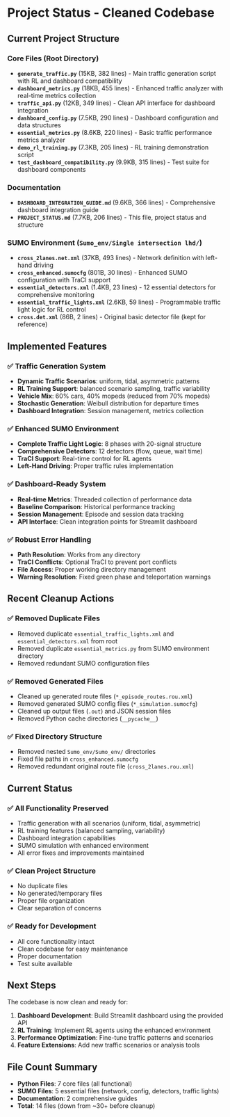 # Project Status - Cleaned Codebase

## Current Project Structure

### Core Files (Root Directory)
- **`generate_traffic.py`** (15KB, 382 lines) - Main traffic generation script with RL and dashboard compatibility
- **`dashboard_metrics.py`** (18KB, 455 lines) - Enhanced traffic analyzer with real-time metrics collection
- **`traffic_api.py`** (12KB, 349 lines) - Clean API interface for dashboard integration
- **`dashboard_config.py`** (7.5KB, 290 lines) - Dashboard configuration and data structures
- **`essential_metrics.py`** (8.6KB, 220 lines) - Basic traffic performance metrics analyzer
- **`demo_rl_training.py`** (7.3KB, 205 lines) - RL training demonstration script
- **`test_dashboard_compatibility.py`** (9.9KB, 315 lines) - Test suite for dashboard components

### Documentation
- **`DASHBOARD_INTEGRATION_GUIDE.md`** (9.6KB, 366 lines) - Comprehensive dashboard integration guide
- **`PROJECT_STATUS.md`** (7.7KB, 206 lines) - This file, project status and structure

### SUMO Environment (`Sumo_env/Single intersection lhd/`)
- **`cross_2lanes.net.xml`** (37KB, 493 lines) - Network definition with left-hand driving
- **`cross_enhanced.sumocfg`** (801B, 30 lines) - Enhanced SUMO configuration with TraCI support
- **`essential_detectors.xml`** (1.4KB, 23 lines) - 12 essential detectors for comprehensive monitoring
- **`essential_traffic_lights.xml`** (2.6KB, 59 lines) - Programmable traffic light logic for RL control
- **`cross.det.xml`** (86B, 2 lines) - Original basic detector file (kept for reference)

## Implemented Features

### ✅ Traffic Generation System
- **Dynamic Traffic Scenarios**: uniform, tidal, asymmetric patterns
- **RL Training Support**: balanced scenario sampling, traffic variability
- **Vehicle Mix**: 60% cars, 40% mopeds (reduced from 70% mopeds)
- **Stochastic Generation**: Weibull distribution for departure times
- **Dashboard Integration**: Session management, metrics collection

### ✅ Enhanced SUMO Environment
- **Complete Traffic Light Logic**: 8 phases with 20-signal structure
- **Comprehensive Detectors**: 12 detectors (flow, queue, wait time)
- **TraCI Support**: Real-time control for RL agents
- **Left-Hand Driving**: Proper traffic rules implementation

### ✅ Dashboard-Ready System
- **Real-time Metrics**: Threaded collection of performance data
- **Baseline Comparison**: Historical performance tracking
- **Session Management**: Episode and session data tracking
- **API Interface**: Clean integration points for Streamlit dashboard

### ✅ Robust Error Handling
- **Path Resolution**: Works from any directory
- **TraCI Conflicts**: Optional TraCI to prevent port conflicts
- **File Access**: Proper working directory management
- **Warning Resolution**: Fixed green phase and teleportation warnings

## Recent Cleanup Actions

### ✅ Removed Duplicate Files
- Removed duplicate `essential_traffic_lights.xml` and `essential_detectors.xml` from root
- Removed duplicate `essential_metrics.py` from SUMO environment directory
- Removed redundant SUMO configuration files

### ✅ Removed Generated Files
- Cleaned up generated route files (`*_episode_routes.rou.xml`)
- Removed generated SUMO config files (`*_simulation.sumocfg`)
- Cleaned up output files (`.out`) and JSON session files
- Removed Python cache directories (`__pycache__`)

### ✅ Fixed Directory Structure
- Removed nested `Sumo_env/Sumo_env/` directories
- Fixed file paths in `cross_enhanced.sumocfg`
- Removed redundant original route file (`cross_2lanes.rou.xml`)

## Current Status

### ✅ All Functionality Preserved
- Traffic generation with all scenarios (uniform, tidal, asymmetric)
- RL training features (balanced sampling, variability)
- Dashboard integration capabilities
- SUMO simulation with enhanced environment
- All error fixes and improvements maintained

### ✅ Clean Project Structure
- No duplicate files
- No generated/temporary files
- Proper file organization
- Clear separation of concerns

### ✅ Ready for Development
- All core functionality intact
- Clean codebase for easy maintenance
- Proper documentation
- Test suite available

## Next Steps

The codebase is now clean and ready for:
1. **Dashboard Development**: Build Streamlit dashboard using the provided API
2. **RL Training**: Implement RL agents using the enhanced environment
3. **Performance Optimization**: Fine-tune traffic patterns and scenarios
4. **Feature Extensions**: Add new traffic scenarios or analysis tools

## File Count Summary
- **Python Files**: 7 core files (all functional)
- **SUMO Files**: 5 essential files (network, config, detectors, traffic lights)
- **Documentation**: 2 comprehensive guides
- **Total**: 14 files (down from ~30+ before cleanup)
